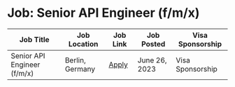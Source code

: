 # Job: Senior API Engineer (f/m/x)

| Job Title | Job Location | Job Link | Job Posted | Visa Sponsorship |
| --- | --- | --- | --- | --- |
| Senior API Engineer (f/m/x) | Berlin, Germany | [Apply](https://apply.workable.com/gigs/j/5DD2709937/) | June 26, 2023 | Visa Sponsorship |
